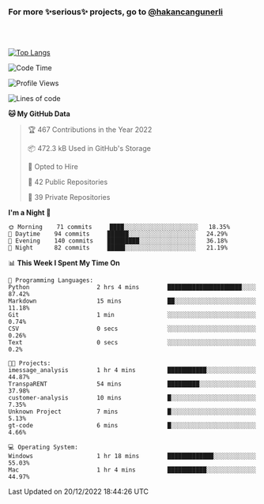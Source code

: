 ### For more ✨serious✨ projects, go to [@hakancangunerli](https://github.com/hakancangunerli)

<br>
<br>



[![Top Langs](https://github-readme-stats.vercel.app/api/top-langs/?username=63616e&layout=compact&hide=tex,html,shell,assembly,C&langs_count=6&exclude_repo=2015-csharp)](https://github.com/anuraghazra/github-readme-stats)


<!--START_SECTION:waka-->
![Code Time](http://img.shields.io/badge/Code%20Time-362%20hrs%2043%20mins-blue)

![Profile Views](http://img.shields.io/badge/Profile%20Views-0-blue)

![Lines of code](https://img.shields.io/badge/From%20Hello%20World%20I%27ve%20Written-1%20Million%20lines%20of%20code-blue)

**🐱 My GitHub Data** 

> 🏆 467 Contributions in the Year 2022
 > 
> 📦 472.3 kB Used in GitHub's Storage 
 > 
> 💼 Opted to Hire
 > 
> 📜 42 Public Repositories 
 > 
> 🔑 39 Private Repositories  
 > 
**I'm a Night 🦉** 

```text
🌞 Morning    71 commits     ████░░░░░░░░░░░░░░░░░░░░░   18.35% 
🌆 Daytime    94 commits     ██████░░░░░░░░░░░░░░░░░░░   24.29% 
🌃 Evening    140 commits    █████████░░░░░░░░░░░░░░░░   36.18% 
🌙 Night      82 commits     █████░░░░░░░░░░░░░░░░░░░░   21.19%

```


📊 **This Week I Spent My Time On** 

```text
💬 Programming Languages: 
Python                   2 hrs 4 mins        █████████████████████░░░░   87.42% 
Markdown                 15 mins             ██░░░░░░░░░░░░░░░░░░░░░░░   11.18% 
Git                      1 min               ░░░░░░░░░░░░░░░░░░░░░░░░░   0.74% 
CSV                      0 secs              ░░░░░░░░░░░░░░░░░░░░░░░░░   0.26% 
Text                     0 secs              ░░░░░░░░░░░░░░░░░░░░░░░░░   0.2%

🐱‍💻 Projects: 
imessage_analysis        1 hr 4 mins         ███████████░░░░░░░░░░░░░░   44.87% 
TranspaRENT              54 mins             █████████░░░░░░░░░░░░░░░░   37.98% 
customer-analysis        10 mins             █░░░░░░░░░░░░░░░░░░░░░░░░   7.35% 
Unknown Project          7 mins              █░░░░░░░░░░░░░░░░░░░░░░░░   5.13% 
gt-code                  6 mins              █░░░░░░░░░░░░░░░░░░░░░░░░   4.66%

💻 Operating System: 
Windows                  1 hr 18 mins        █████████████░░░░░░░░░░░░   55.03% 
Mac                      1 hr 4 mins         ███████████░░░░░░░░░░░░░░   44.97%

```


 Last Updated on 20/12/2022 18:44:26 UTC
<!--END_SECTION:waka-->


